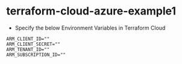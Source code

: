 # terraform-cloud-azure-example1

- Specify the below Environment Variables in Terraform Cloud

```t
ARM_CLIENT_ID=""
ARM_CLIENT_SECRET=""
ARM_TENANT_ID=""
ARM_SUBSCRIPTION_ID=""
```